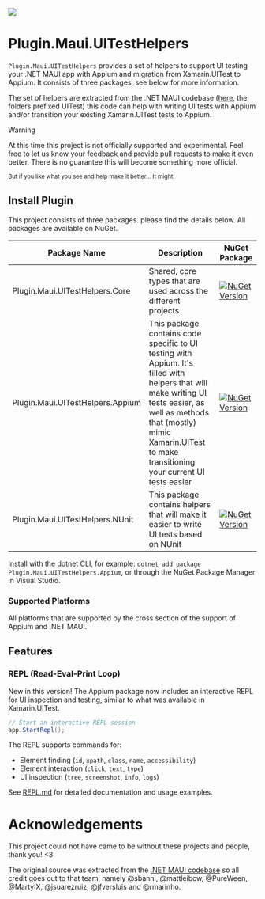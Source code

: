 ![](https://raw.githubusercontent.com/jfversluis/Plugin.Maui.UITestHelpers/main/nuget.png)
# Plugin.Maui.UITestHelpers

`Plugin.Maui.UITestHelpers` provides a set of helpers to support UI testing your .NET MAUI app with Appium and migration from Xamarin.UITest to Appium. It consists of three packages, see below for more information.

The set of helpers are extracted from the .NET MAUI codebase ([here](https://github.com/dotnet/maui/tree/main/src/TestUtils/src), the folders prefixed UITest) this code can help with writing UI tests with Appium and/or transition your existing Xamarin.UITest tests to Appium.

> [!WARNING]  
> At this time this project is not officially supported and experimental.
> Feel free to let us know your feedback and provide pull requests to make it even better.
> There is no guarantee this will become something more official.

<sub>But if you like what you see and help make it better... It might! </sub>

## Install Plugin

This project consists of three packages. please find the details below. All packages are available on NuGet.

| Package Name | Description | NuGet Package |
|----------|------------|---------------|
| Plugin.Maui.UITestHelpers.Core   | Shared, core types that are used across the different projects | [![NuGet Version](https://img.shields.io/nuget/vpre/Plugin.Maui.UITestHelpers.Core)](https://www.nuget.org/packages/Plugin.Maui.UITestHelpers.Core/1.0.0-preview1) |
| Plugin.Maui.UITestHelpers.Appium | This package contains code specific to UI testing with Appium. It's filled with helpers that will make writing UI tests easier, as well as methods that (mostly) mimic Xamarin.UITest to make transitioning your current UI tests easier | [![NuGet Version](https://img.shields.io/nuget/vpre/Plugin.Maui.UITestHelpers.Appium)](https://www.nuget.org/packages/Plugin.Maui.UITestHelpers.Appium/1.0.0-preview1) |
| Plugin.Maui.UITestHelpers.NUnit | This package contains helpers that will make it easier to write UI tests based on NUnit | [![NuGet Version](https://img.shields.io/nuget/vpre/Plugin.Maui.UITestHelpers.NUnit)](https://www.nuget.org/packages/Plugin.Maui.UITestHelpers.NUnit/1.0.0-preview1) |

Install with the dotnet CLI, for example: `dotnet add package Plugin.Maui.UITestHelpers.Appium`, or through the NuGet Package Manager in Visual Studio.

### Supported Platforms

All platforms that are supported by the cross section of the support of Appium and .NET MAUI.

<!--## API Usage

TBD -->

## Features

### REPL (Read-Eval-Print Loop)

New in this version! The Appium package now includes an interactive REPL for UI inspection and testing, similar to what was available in Xamarin.UITest.

```csharp
// Start an interactive REPL session
app.StartRepl();
```

The REPL supports commands for:
- Element finding (`id`, `xpath`, `class`, `name`, `accessibility`)
- Element interaction (`click`, `text`, `type`)
- UI inspection (`tree`, `screenshot`, `info`, `logs`)

See [REPL.md](REPL.md) for detailed documentation and usage examples.

# Acknowledgements

This project could not have came to be without these projects and people, thank you! <3

The original source was extracted from the [.NET MAUI codebase](https://github.com/dotnet/maui) so all credit goes out to that team, namely @sbanni, @mattleibow, @PureWeen, @MartyIX, @jsuarezruiz, @jfversluis and @rmarinho.
